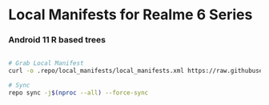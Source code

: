 # Local Manifests for Realme 6 Series #

### Android 11 R based trees ###

```bash

# Grab Local Manifest
curl -o .repo/local_manifests/local_manifests.xml https://raw.githubusercontent.com/iamthecloverly/local_manifest/main/local_manifest.xml --create-dirs

# Sync
repo sync -j$(nproc --all) --force-sync
```
